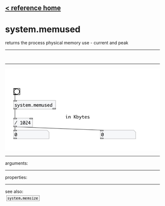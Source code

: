[< reference home](index.html)
---

# system.memused


returns the process physical memory use - current and peak

---

<br>


---


![example](examples/system.memused-example.jpg)

---
arguments:


---
properties:


---
see also:<br>
[![system.memsize](img/object_system.memsize.png)](system.memsize.html)
